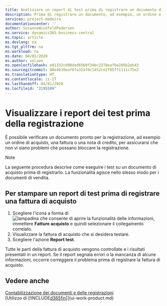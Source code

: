```yaml
---
title: Analizzare un report di test prima di registrare un documento di vendita o acquisto | Documenti Microsoft
description: Prima di registrare un documento, ad esempio, un ordine o una nota di credito, è possibile verificarlo e analizzarlo per controllare se sono presenti errori che potrebbero bloccare la registrazione.
services: project-madeira
documentationcenter: ''
author: SusanneWindfeldPedersen
ms.service: dynamics365-business-central
ms.topic: article
ms.devlang: na
ms.tgt_pltfrm: na
ms.workload: na
ms.date: 04/01/2020
ms.author: solsen
ms.openlocfilehash: e91332cd90ded6560f34bc2378eaf6e286b2eb43
ms.sourcegitcommit: 88e4b30eaf6fa32af0c1452ce2f85ff1111c75e2
ms.translationtype: HT
ms.contentlocale: it-IT
ms.lasthandoff: 04/01/2020
ms.locfileid: "3195509"
---
```

# <a name="view-test-reports-before-posting"></a>Visualizzare i report dei test prima della registrazione
È possibile verificare un documento pronto per la registrazione, ad esempio un ordine di acquisto, una fattura o una nota di credito, per assicurarsi che non vi siano problemi che possano bloccare la registrazione.

> [!NOTE]  
>   La seguente procedura descrive come eseguire i test su un documento di acquisto prima di registrarlo. La funzionalità agisce nello stesso modo per i documenti di vendita.

## <a name="to-print-a-test-report-before-posting-a-purchase-invoice"></a>Per stampare un report di test prima di registrare una fattura di acquisto
1. Scegliere l'icona a forma di ![lampadina che consente di aprire la funzionalità delle informazioni](media/ui-search/search_small.png "Informazioni sull'operazione che si desidera eseguire"), immettere **Fatture acquisto** e quindi selezionare il collegamento correlato.
2. Visualizzare la fattura di acquisto che si desidera testare.
3. Scegliere l'azione **Report test**.  

Tutte le parti della fattura di acquisto vengono controllate e i risultati presentati in un report. Se il report segnala errori o la mancanza di alcune informazioni, occorre correggere il problema prima di registrare la fattura di acquisto.

## <a name="see-also"></a>Vedere anche
[Contabilizzazione dei documenti e delle registrazioni](ui-post-documents-journals.md)  
[Utilizzo di [!INCLUDE[d365fin](includes/d365fin_md.md)]](ui-work-product.md)
